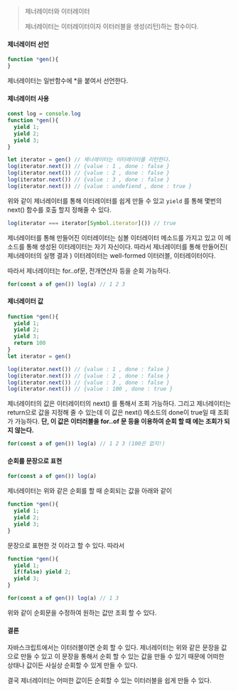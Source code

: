
> 제너레이터와 이터레이터
>
> 제너레이터는 이터레이터이자 이터러블을 생성(리턴)하는 함수이다.



#### 제너레이터 선언

```javascript
function *gen(){ 
}
```

제너레이터는 일반함수에 *을 붙여서 선언한다.



#### 제너레이터 사용

```javascript
const log = console.log
function *gen(){
  yield 1;
  yield 2;
  yield 3;
}

let iterator = gen() // 제너레이터는 이터레이터를 리턴한다.
log(iterator.next()) // {value : 1 , done : false }
log(iterator.next()) // {value : 2 , done : false }
log(iterator.next()) // {value : 3 , done : false }
log(iterator.next()) // {value : undefiend , done : true }
```

위와 같이 제너레이터를 통해 이터레이터를 쉽게 만들 수 있고 <code>yield</code> 를 통해 몇번의 next() 함수를 호출 할지 정해줄 수 있다.

```javascript
log(iterator === iterator[Symbol.iterator]()) // true
```

제너레이터를 통해 만들어진 이터레이터는 심볼 이터레이터 메소드를 가지고 있고 이 메소드를 통해 생성된 이터레이터는 자기 자신이다. 따라서 제너레이터를 통해 만들어진( 제너레이터의 실행 결과 ) 이터레이터는 well-formed 이터러블, 이터레이터이다.

따라서 제너레이터는 for..of문, 전개연산자 등을 순회 가능하다.

```javascript
for(const a of gen()) log(a) // 1 2 3
```



#### 제너레이터 값

```javascript
function *gen(){
  yield 1;
  yield 2;
  yield 3;
  return 100
}
let iterator = gen()

log(iterator.next()) // {value : 1 , done : false }
log(iterator.next()) // {value : 2 , done : false }
log(iterator.next()) // {value : 3 , done : false }
log(iterator.next()) // {value : 100 , done : true }
```

제너레이터의 값은 이터레이터의 next() 를 통해서 조회 가능하다. 그리고 제너레이터는 return으로 값을 지정해 줄 수 있는데 이 값은 next() 메소드의 done이 true일 때 조회가 가능하다. **단, 이 값은 이터러블을 for..of 문 등을 이용하여 순회 할 때 에는 조회가 되지 않는다.**

```javascript
for(const a of gen()) log(a) // 1 2 3 (100은 없지!)
```



#### 순회를 문장으로 표현

```javascript
for(const a of gen()) log(a)
```

제너레이터는 위와 같은 순회를 할 때 순회되는 값을 아래와 같이

```javascript
function *gen(){
  yield 1;
  yield 2;
  yield 3;
}
```

문장으로 표현한 것 이라고 할 수 있다. 따라서

```javascript
function *gen(){
  yield 1;
  if(false) yield 2;
  yield 3;
}

for(const a of gen()) log(a) // 1 3
```

위와 같이 순회문을 수정하여 원하는 값만 조회 할 수 있다. 

#### 결론

자바스크립트에서는 이터러블이면 순회 할 수 있다. 제너레이터는 위와 같은 문장을 값으로 만들 수 있고  이 문장을 통해서 순회 할 수 있는 값을 만들 수 있기 때문에 어떠한 상태나 값이든 사실상 순회할 수 있게 만들 수 있다. 

결국 제너레이터는 어떠한 값이든 순회할 수 있는 이터러블을 쉽게 만들 수 있다.